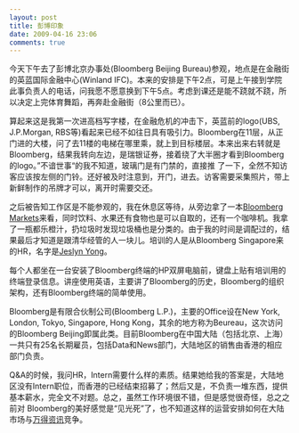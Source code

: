 ```yaml
---
layout: post
title: 彭博印象
date: 2009-04-16 23:06
comments: true
---
```

今天下午去了彭博北京办事处(Bloomberg Beijing Bureau)参观，地点是在金融街的英蓝国际金融中心(Winland IFC)。本来的安排是下午2点，可是上午接到学院此事负责人的电话，问我愿不愿意换到下午5点。考虑到课还是能不跷就不跷，所以决定上完体育舞蹈，再奔赴金融街（8公里而已）。

算起来这是我第一次进高档写字楼，在金融危机的冲击下，英蓝前的logo(UBS, J.P.Morgan, RBS等)看起来已经不如往日具有吸引力。Bloomberg在11层，从正门进的大楼，问了去11楼的电梯在哪里乘，就上到目标楼层。本来出来右转就是 Bloomberg，结果我转向左边，是瑞银证券，接着绕了大半圈才看到Bloomberg的logo。”不谙世事“的我不知道，玻璃门是有门禁的，直接推 了一下，全然不知访客应该按左侧的门铃。还好被及时注意到，开门，进去。访客需要采集照片，带上新鲜制作的吊牌才可以，离开时需要交还。

之后被告知工作区是不能参观的，我在休息区等待，从旁边拿了一本<a href="http://en.wikipedia.org/wiki/Bloomberg_Markets">Bloomberg Markets</a>来看，同时饮料、水果还有食物也是可以自取的，还有一个咖啡机。我拿了一瓶都乐橙汁，扔垃圾时发现垃圾桶也是分类的。由于我的时间是调配过的，结果最后才知道是跟清华经管的人一块儿。培训的人是从Bloomberg Singapore来的HR，名字是<a href="https://www.linkedin.com/in/jeslyn-yong-9aa0264a/">Jeslyn Yong</a>。

每个人都坐在一台安装了Bloomberg终端的HP双屏电脑前，键盘上贴有培训用的终端登录信息。讲座使用英语，主要讲了Bloomberg的历史，Bloomberg的组织架构，还有Bloomberg终端的简单使用。

Bloomberg是有限合伙制公司(Bloomberg L.P.)，主要的Office设在New York, London, Tokyo, Singapore, Hong Kong，其余的地方称为Beureau，这次访问的Bloomberg Beijing即属此类。目前Bloomberg在中国大陆（包括北京、上海）一共只有25名长期雇员，包括Data和News部门，大陆地区的销售由香港的相应部门负责。

Q&amp;A的时候，我问HR，Intern需要什么样的素质。结果她给我的答案是，大陆地区没有Intern职位，而香港的已经结束招募了；然后又是，不负责一堆东西，提供基本薪水，完全文不对题。总之，虽然工作环境很不错，但是感觉很奇怪，总之之前对 Bloomberg的美好感觉是“见光死”了，也不知道这样的运营安排如何在大陆市场与<a href="http://www.wind.com.cn/">万得资讯</a>竞争。
